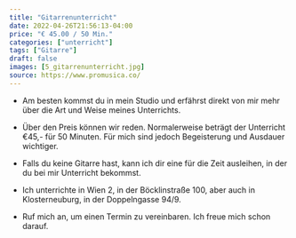 ```yaml
---
title: "Gitarrenunterricht"
date: 2022-04-26T21:56:13-04:00
price: "€ 45.00 / 50 Min."
categories: ["unterricht"]
tags: ["Gitarre"]
draft: false
images: [5_gitarrenunterricht.jpg]
source: https://www.promusica.co/
---
```


- Am besten kommst du in mein Studio und erfährst direkt von mir mehr über die Art und Weise meines Unterrichts.

- Über den Preis können wir reden. Normalerweise beträgt der Unterricht €45,- für 50 Minuten. Für mich sind jedoch Begeisterung und Ausdauer wichtiger.

- Falls du keine Gitarre hast, kann ich dir eine für die Zeit ausleihen, in der du bei mir Unterricht bekommst.

- Ich unterrichte in Wien 2, in der Böcklinstraße 100, aber auch in Klosterneuburg, in der Doppelngasse 94/9.

- Ruf mich an, um einen Termin zu vereinbaren. Ich freue mich schon darauf.
